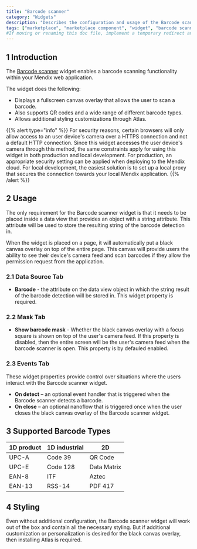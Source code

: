 ```yaml
---
title: "Barcode scanner"
category: "Widgets"
description: "Describes the configuration and usage of the Barcode scanner widget, which is available in the Mendix Marketplace."
tags: ["marketplace", "marketplace component", "widget", "barcode scanner", "phonegap", "platform support"]
#If moving or renaming this doc file, implement a temporary redirect and let the respective team know they should update the URL in the product. See Mapping to Products for more details.
---
```


## 1 Introduction

The [Barcode scanner](https://appstore.home.mendix.com/link/app/1469/) widget enables a barcode scanning functionality within your Mendix web application.

The widget does the following:

- Displays a fullscreen canvas overlay that allows the user to scan a barcode.
- Also supports QR codes and a wide range of different barcode types.
- Allows additional styling customizations through Atlas.

{{% alert type="info" %}}
For security reasons, certain browsers will only allow access to an user device's camera over a HTTPS connection and not a default HTTP connection.
Since this widget accesses the user device's camera through this method, the same constraints apply for using this widget in both production and local development.
For production, an appropriate security setting can be applied when deploying to the Mendix cloud.
For local development, the easiest solution is to set up a local proxy that secures the connection towards your local Mendix application.
{{% /alert %}}

## 2 Usage

The only requirement for the Barcode scanner widget is that it needs to be placed inside a data view that provides an object with a string attribute.
This attribute will be used to store the resulting string of the barcode detection in.

When the widget is placed on a page, it will automatically put a black canvas overlay on top of the entire page.
This canvas will provide users the ability to see their device's camera feed and scan barcodes if they allow the permission request from the application.

### 2.1 Data Source Tab

- **Barcode** - the attribute on the data view object in which the string result of the barcode detection will be stored in.
  This widget property is required.

### 2.2 Mask Tab

- **Show barcode mask** - Whether the black canvas overlay with a focus square is shown on top of the user's camera feed.
  If this property is disabled, then the entire screen will be the user's camera feed when the barcode scanner is open.
  This property is by defauled enabled.

### 2.3 Events Tab

These widget properties provide control over situations where the users interact with the Barcode scanner widget.

- **On detect** – an optional event handler that is triggered when the Barcode scanner detects a barcode.
- **On close** – an optional nanoflow that is triggered once when the user closes the black canvas overlay of the Barcode scanner widget.

## 3 Supported Barcode Types

| 1D product | 1D industrial       | 2D             |
| ---------- | ------------------- | -------------- |
| UPC-A      | Code 39             | QR Code        |
| UPC-E      | Code 128            | Data Matrix    |
| EAN-8      | ITF                 | Aztec          |
| EAN-13     | RSS-14              | PDF 417        |

## 4 Styling

Even without additional configuration, the Barcode scanner widget will work out of the box and contain all the necessary styling.
But if additional customization or personalization is desired for the black canvas overlay, then installing Atlas is required.
